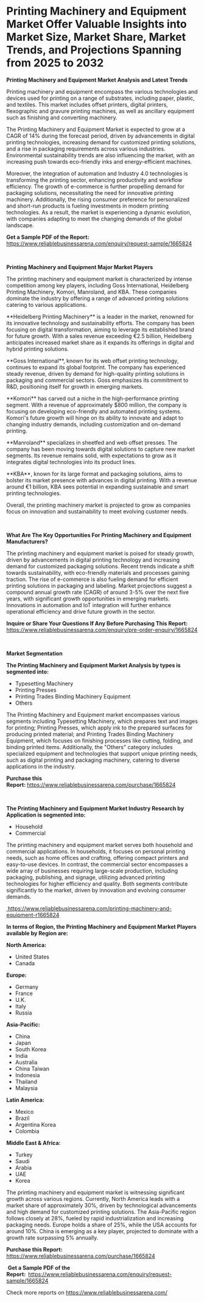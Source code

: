 <p><h1>Printing Machinery and Equipment Market Offer Valuable Insights into Market Size, Market Share, Market Trends, and Projections Spanning from 2025 to 2032</h1></p><p><strong>Printing Machinery and Equipment Market Analysis and Latest Trends</strong></p>
<p><p>Printing machinery and equipment encompass the various technologies and devices used for printing on a range of substrates, including paper, plastic, and textiles. This market includes offset printers, digital printers, flexographic and gravure printing machines, as well as ancillary equipment such as finishing and converting machinery.</p><p>The Printing Machinery and Equipment Market is expected to grow at a CAGR of 14% during the forecast period, driven by advancements in digital printing technologies, increasing demand for customized printing solutions, and a rise in packaging requirements across various industries. Environmental sustainability trends are also influencing the market, with an increasing push towards eco-friendly inks and energy-efficient machines. </p><p>Moreover, the integration of automation and Industry 4.0 technologies is transforming the printing sector, enhancing productivity and workflow efficiency. The growth of e-commerce is further propelling demand for packaging solutions, necessitating the need for innovative printing machinery. Additionally, the rising consumer preference for personalized and short-run products is fueling investments in modern printing technologies. As a result, the market is experiencing a dynamic evolution, with companies adapting to meet the changing demands of the global landscape.</p></p>
<p><strong>Get a Sample PDF of the Report:&nbsp;</strong> <a href="https://www.reliablebusinessarena.com/enquiry/request-sample/1665824?utm_campaign=1943&utm_medium=2&utm_source=Github&utm_content=ia&utm_term=17022025&utm_id=printing-machinery-and-equipment">https://www.reliablebusinessarena.com/enquiry/request-sample/1665824</a></p>
<p>&nbsp;</p>
<p><strong>Printing Machinery and Equipment Major Market Players</strong></p>
<p><p>The printing machinery and equipment market is characterized by intense competition among key players, including Goss International, Heidelberg Printing Machinery, Komori, Manroland, and KBA. These companies dominate the industry by offering a range of advanced printing solutions catering to various applications.</p><p>**Heidelberg Printing Machinery** is a leader in the market, renowned for its innovative technology and sustainability efforts. The company has been focusing on digital transformation, aiming to leverage its established brand for future growth. With a sales revenue exceeding €2.5 billion, Heidelberg anticipates increased market share as it expands its offerings in digital and hybrid printing solutions.</p><p>**Goss International**, known for its web offset printing technology, continues to expand its global footprint. The company has experienced steady revenue, driven by demand for high-quality printing solutions in packaging and commercial sectors. Goss emphasizes its commitment to R&D, positioning itself for growth in emerging markets.</p><p>**Komori** has carved out a niche in the high-performance printing segment. With a revenue of approximately $800 million, the company is focusing on developing eco-friendly and automated printing systems. Komori's future growth will hinge on its ability to innovate and adapt to changing industry demands, including customization and on-demand printing.</p><p>**Manroland** specializes in sheetfed and web offset presses. The company has been moving towards digital solutions to capture new market segments. Its revenue remains solid, with expectations to grow as it integrates digital technologies into its product lines.</p><p>**KBA**, known for its large format and packaging solutions, aims to bolster its market presence with advances in digital printing. With a revenue around €1 billion, KBA sees potential in expanding sustainable and smart printing technologies.</p><p>Overall, the printing machinery market is projected to grow as companies focus on innovation and sustainability to meet evolving customer needs.</p></p>
<p>&nbsp;</p>
<p><strong>What Are The Key Opportunities For Printing Machinery and Equipment Manufacturers?</strong></p>
<p><p>The printing machinery and equipment market is poised for steady growth, driven by advancements in digital printing technology and increasing demand for customized packaging solutions. Recent trends indicate a shift towards sustainability, with eco-friendly materials and processes gaining traction. The rise of e-commerce is also fueling demand for efficient printing solutions in packaging and labeling. Market projections suggest a compound annual growth rate (CAGR) of around 3-5% over the next five years, with significant growth opportunities in emerging markets. Innovations in automation and IoT integration will further enhance operational efficiency and drive future growth in the sector.</p></p>
<p><strong>Inquire or Share Your Questions If Any Before Purchasing This Report:</strong> <a href="https://www.reliablebusinessarena.com/enquiry/pre-order-enquiry/1665824?utm_campaign=1943&utm_medium=2&utm_source=Github&utm_content=ia&utm_term=17022025&utm_id=printing-machinery-and-equipment">https://www.reliablebusinessarena.com/enquiry/pre-order-enquiry/1665824</a></p>
<p>&nbsp;</p>
<p><strong>Market Segmentation</strong></p>
<p><strong>The Printing Machinery and Equipment Market Analysis by types is segmented into:</strong></p>
<p><ul><li>Typesetting Machinery</li><li>Printing Presses</li><li>Printing Trades Binding Machinery Equipment</li><li>Others</li></ul></p>
<p><p>The Printing Machinery and Equipment market encompasses various segments including Typesetting Machinery, which prepares text and images for printing; Printing Presses, which apply ink to the prepared surfaces for producing printed material; and Printing Trades Binding Machinery Equipment, which focuses on finishing processes like cutting, folding, and binding printed items. Additionally, the "Others" category includes specialized equipment and technologies that support unique printing needs, such as digital printing and packaging machinery, catering to diverse applications in the industry.</p></p>
<p><strong>Purchase this Report:&nbsp;</strong><a href="https://www.reliablebusinessarena.com/purchase/1665824?utm_campaign=1943&utm_medium=2&utm_source=Github&utm_content=ia&utm_term=17022025&utm_id=printing-machinery-and-equipment">https://www.reliablebusinessarena.com/purchase/1665824</a></p>
<p>&nbsp;</p>
<p><strong>The Printing Machinery and Equipment Market Industry Research by Application is segmented into:</strong></p>
<p><ul><li>Household</li><li>Commercial</li></ul></p>
<p><p>The printing machinery and equipment market serves both household and commercial applications. In households, it focuses on personal printing needs, such as home offices and crafting, offering compact printers and easy-to-use devices. In contrast, the commercial sector encompasses a wide array of businesses requiring large-scale production, including packaging, publishing, and signage, utilizing advanced printing technologies for higher efficiency and quality. Both segments contribute significantly to the market, driven by innovation and evolving consumer demands.</p></p>
<p><a href="https://www.reliablebusinessarena.com/printing-machinery-and-equipment-r1665824?utm_campaign=1943&utm_medium=2&utm_source=Github&utm_content=ia&utm_term=17022025&utm_id=printing-machinery-and-equipment">&nbsp;https://www.reliablebusinessarena.com/printing-machinery-and-equipment-r1665824</a></p>
<p><strong>In terms of Region, the Printing Machinery and Equipment Market Players available by Region are:</strong></p>
<p>
    <p> <strong> North America: </strong>
        <ul>
            <li>United States</li>
            <li>Canada</li>
        </ul>
        </p> 
    <p> <strong> Europe: </strong>
        <ul>
            <li>Germany</li>
            <li>France</li>
            <li>U.K.</li>
            <li>Italy</li>
            <li>Russia</li>
        </ul>
        </p> 
    <p> <strong> Asia-Pacific: </strong>
        <ul>
            <li>China</li>
            <li>Japan</li>
            <li>South Korea</li>
            <li>India</li>
            <li>Australia</li>
            <li>China Taiwan</li>
            <li>Indonesia</li>
            <li>Thailand</li>
            <li>Malaysia</li>
        </ul>
        </p> 
    <p> <strong> Latin America: </strong>
        <ul>
            <li>Mexico</li>
            <li>Brazil</li>
            <li>Argentina Korea</li>
            <li>Colombia</li>
        </ul>
        </p> 
    <p> <strong> Middle East & Africa: </strong>
        <ul>
            <li>Turkey</li>
            <li>Saudi</li>
            <li>Arabia</li>
            <li>UAE</li>
            <li>Korea</li>
        </ul>
    </p>
    </p>
<p><p>The printing machinery and equipment market is witnessing significant growth across various regions. Currently, North America leads with a market share of approximately 30%, driven by technological advancements and high demand for customized printing solutions. The Asia-Pacific region follows closely at 28%, fueled by rapid industrialization and increasing packaging needs. Europe holds a share of 25%, while the USA accounts for around 10%. China is emerging as a key player, projected to dominate with a growth rate surpassing 5% annually.</p></p>
<p><strong>Purchase this Report: </strong><a href="https://www.reliablebusinessarena.com/purchase/1665824?utm_campaign=1943&utm_medium=2&utm_source=Github&utm_content=ia&utm_term=17022025&utm_id=printing-machinery-and-equipment">https://www.reliablebusinessarena.com/purchase/1665824</a></p>
<p>&nbsp;<strong>Get a Sample PDF of the Report:&nbsp;&nbsp;</strong><a href="https://www.reliablebusinessarena.com/enquiry/request-sample/1665824?utm_campaign=1943&utm_medium=2&utm_source=Github&utm_content=ia&utm_term=17022025&utm_id=printing-machinery-and-equipment">https://www.reliablebusinessarena.com/enquiry/request-sample/1665824</a></p>
<p><strong></strong></p>
<p>Check more reports on <a href="https://www.reliablebusinessarena.com/?utm_campaign=1943&utm_medium=2&utm_source=Github&utm_content=ia&utm_term=17022025&utm_id=printing-machinery-and-equipment">https://www.reliablebusinessarena.com/</a></p>